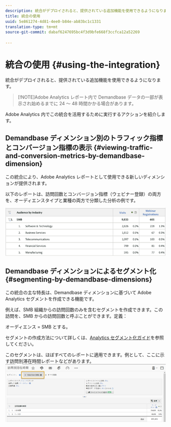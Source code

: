```yaml
---
description: 統合がデプロイされると、提供されている追加機能を使用できるようになります。
title: 統合の使用
uuid: 5e861274-4d81-4ee0-b84e-ab83bc1c1331
translation-type: tm+mt
source-git-commit: dabaf6247695bc4f3d9bfe668f3ccfca12a52269

---
```



# 統合の使用 {#using-the-integration}

統合がデプロイされると、提供されている追加機能を使用できるようになります。

>[!NOTE]Adobe Analytics レポート内で Demandbase データの一部が表示され始めるまでに 24 ～ 48 時間かかる場合があります。

Adobe Analytics 内でこの統合を活用するために実行するアクションを紹介します。

## Demandbase ディメンション別のトラフィック指標とコンバージョン指標の表示 {#viewing-traffic-and-conversion-metrics-by-demandbase-dimension}

この統合により、Adobe Analytics レポートとして使用できる新しいディメンションが提供されます。

以下のレポートは、訪問回数とコンバージョン指標（ウェビナー登録）の両方を、オーディエンスタイプと業種の両方で分類した分析の例です。

![](assets/metrics_db_dimensions.png)

## Demandbase ディメンションによるセグメント化 {#segmenting-by-demandbase-dimensions}

この統合の主な特長は、Demandbase ディメンションに基づいて Adobe Analytics セグメントを作成できる機能です。

例えば、SMB 組織からの訪問回数のみを含むセグメントを作成できます。この訪問を、SMB からの訪問回数と呼ぶことができます。定義：

オーディエンス = SMB とする。

セグメントの作成方法について詳しくは、[Analytics セグメント化ガイド](https://marketing.adobe.com/resources/help/ja_JP/analytics/segment/)を参照してください。

このセグメントは、ほぼすべてのレポートに適用できます。例として、ここに示す訪問別滞在時間レポートなどがあります。![](assets/segment_applied_report.png)

